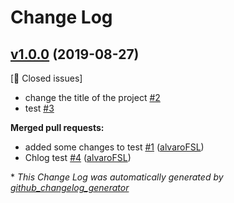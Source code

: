 # Change Log

## [v1.0.0](https://github.com/alvaroFSL/changelog/tree/v1.0.0) (2019-08-27)
[&#128030; Closed issues]

- change the title of the project [\#2](https://github.com/alvaroFSL/changelog/issues/2)
- test [\#3](https://github.com/alvaroFSL/changelog/issues/3)

**Merged pull requests:**

- added some changes to test [\#1](https://github.com/alvaroFSL/changelog/pull/1) ([alvaroFSL](https://github.com/alvaroFSL))
- Chlog test [\#4](https://github.com/alvaroFSL/changelog/pull/4) ([alvaroFSL](https://github.com/alvaroFSL))



\* *This Change Log was automatically generated by [github_changelog_generator](https://github.com/skywinder/Github-Changelog-Generator)*